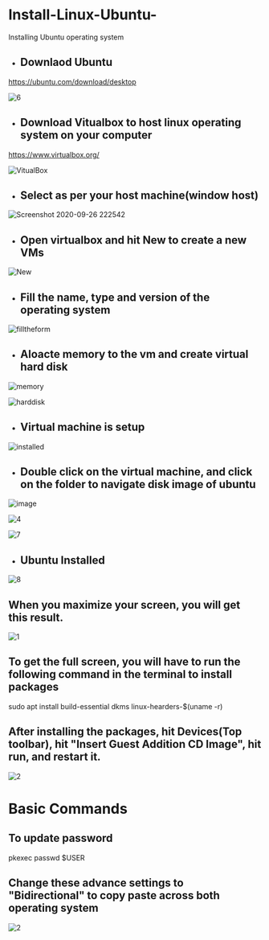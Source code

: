 # Install-Linux-Ubuntu-
Installing Ubuntu operating system  

- ## Downlaod Ubuntu
https://ubuntu.com/download/desktop

![6](https://user-images.githubusercontent.com/39980537/94357265-3adcde80-004c-11eb-9281-836caea246f6.png)

- ## Download Vitualbox to host linux operating system on your computer
https://www.virtualbox.org/

![VitualBox](https://user-images.githubusercontent.com/39980537/94356771-f569e280-0046-11eb-931b-8de8864080ee.png)

- ## Select as per your host machine(window host)

![Screenshot 2020-09-26 222542](https://user-images.githubusercontent.com/39980537/94356825-7f19b000-0047-11eb-9ee8-6a782594faeb.png)

- ## Open virtualbox and hit New to create a new VMs

![New](https://user-images.githubusercontent.com/39980537/94356876-50e8a000-0048-11eb-9675-375fc2fc9eef.png)

- ## Fill the name, type and version of the operating system

![filltheform](https://user-images.githubusercontent.com/39980537/94356918-c81e3400-0048-11eb-9ccf-a0d1c69b2615.png)

- ## Aloacte memory to the vm and create virtual hard disk
![memory](https://user-images.githubusercontent.com/39980537/94357000-dcaefc00-0049-11eb-92df-37897bc4bceb.png)

![harddisk](https://user-images.githubusercontent.com/39980537/94357035-27307880-004a-11eb-98db-24a5c852ee63.png)

- ## Virtual machine is setup

![installed](https://user-images.githubusercontent.com/39980537/94357089-a4f48400-004a-11eb-9b9f-7d32d6f2d619.png)

- ## Double click on the virtual machine, and click on the folder to navigate disk image of ubuntu 

![image](https://user-images.githubusercontent.com/39980537/94357153-1fbd9f00-004b-11eb-8b8f-998906b81168.png)

![4](https://user-images.githubusercontent.com/39980537/94357205-922e7f00-004b-11eb-9f81-3f91b192468d.png)

![7](https://user-images.githubusercontent.com/39980537/94357553-a7f17380-004e-11eb-9ab4-b16462fbc9cc.png)

- ## Ubuntu Installed
![8](https://user-images.githubusercontent.com/39980537/94357568-cce5e680-004e-11eb-89c3-2aa676fc1b2e.png)

## When you maximize your screen, you will get this result. 

![1](https://user-images.githubusercontent.com/39980537/94393286-72608f00-010f-11eb-95b0-e657ab0b28f0.png)

## To get the full screen, you will have to run the following command in the terminal to install packages
sudo apt install build-essential dkms linux-hearders-$(uname -r)

## After installing the packages, hit Devices(Top toolbar), hit "Insert Guest Addition CD Image", hit run, and restart it.

![2](https://user-images.githubusercontent.com/39980537/94394085-4fcf7580-0111-11eb-876d-272e7edcd550.png)


# Basic Commands

## To update password

pkexec passwd $USER

## Change these advance settings to "Bidirectional" to copy paste across both operating system

![2](https://user-images.githubusercontent.com/39980537/94394507-5ad6d580-0112-11eb-9588-dbf4b796a41c.png)










